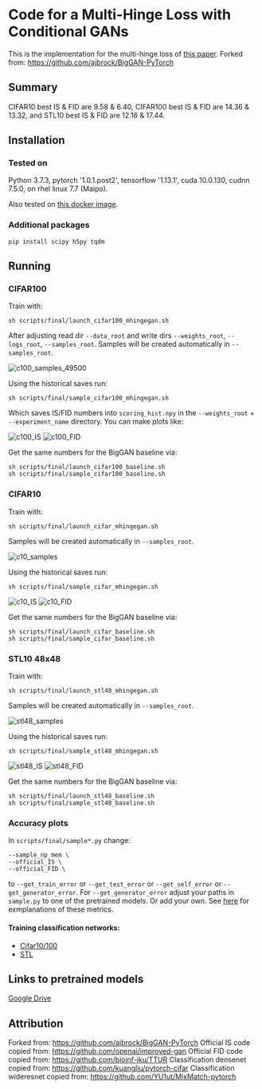 # Code for a Multi-Hinge Loss with Conditional GANs

This is the implementation for the multi-hinge loss of [this paper](https://arxiv.org/abs/1912.04216). Forked from: https://github.com/ajbrock/BigGAN-PyTorch

## Summary

CIFAR10 best IS & FID are 9.58 & 6.40, CIFAR100 best IS & FID are 14.36 & 13.32, and STL10 best IS & FID are 12.16 & 17.44.

## Installation

### Tested on

Python 3.7.3, pytorch '1.0.1.post2', tensorflow '1.13.1', cuda 10.0.130, cudnn 7.5.0, on rhel linux 7.7 (Maipo).

Also tested on [this docker image](https://hub.docker.com/r/vastai/pytorch).

### Additional packages

`pip install scipy h5py tqdm`

## Running

### CIFAR100

Train with:

```
sh scripts/final/launch_cifar100_mhingegan.sh
```

After adjusting read dir `--data_root` and write dirs `--weights_root`, `--logs_root`, `--samples_root`.
Samples will be created automatically in `--samples_root`.

![c100_samples_49500](imgs/c100_samples_49500.jpeg)

Using the historical saves run:

```
sh scripts/final/sample_cifar100_mhingegan.sh
```

Which saves IS/FID numbers into `scoring_hist.npy` in the `--weights_root` + `--experiment_name` directory.
You can make plots like:

![c100_IS](imgs/c100_IS.png)
![c100_FID](imgs/c100_FID.png)

Get the same numbers for the BigGAN baseline via:

```
sh scripts/final/launch_cifar100_baseline.sh
sh scripts/final/sample_cifar100_baseline.sh
```

### CIFAR10

Train with:

```
sh scripts/final/launch_cifar_mhingegan.sh
```

Samples will be created automatically in `--samples_root`.

![c10_samples](imgs/c10_best_64k.jpeg)

Using the historical saves run:

```
sh scripts/final/sample_cifar_mhingegan.sh
```

![c10_IS](imgs/c10_IS.png)
![c10_FID](imgs/c10_FID.png)

Get the same numbers for the BigGAN baseline via:

```
sh scripts/final/launch_cifar_baseline.sh
sh scripts/final/sample_cifar_baseline.sh
```


### STL10 48x48

Train with:

```
sh scripts/final/launch_stl48_mhingegan.sh
```

Samples will be created automatically in `--samples_root`.

![stl48_samples](imgs/stl_best_78k.jpeg)

Using the historical saves run:

```
sh scripts/final/sample_stl48_mhingegan.sh
```

![stl48_IS](imgs/stl48_IS.png)
![stl48_FID](imgs/stl48_FID.png)

Get the same numbers for the BigGAN baseline via:

```
sh scripts/final/launch_stl48_baseline.sh
sh scripts/final/sample_stl48_baseline.sh
```

### Accuracy plots

In `scripts/final/sample*.py` change:

```
--sample_np_mem \
--official_IS \
--official_FID \
```

to `--get_train_error` or `--get_test_error` or `--get_self_error` or `--get_generator_error`.
For `--get_generator_error` adjust your paths in `sample.py` to one of the pretrained models. Or add your own.
See [here](https://arxiv.org/abs/1912.04216) for exmplanations of these metrics.

#### Training classification networks:

- [Cifar10/100](https://github.com/ilyakava/pytorch-cifar)
- [STL](https://github.com/ilyakava/MixMatch-pytorch)

## Links to pretrained models

[Google Drive](bit.ly/MHingeGAN_models)

## Attribution

Forked from: https://github.com/ajbrock/BigGAN-PyTorch
Official IS code copied from: https://github.com/openai/improved-gan
Official FID code copied from: https://github.com/bioinf-jku/TTUR
Classification densenet copied from: https://github.com/kuangliu/pytorch-cifar
Classification wideresnet copied from: https://github.com/YU1ut/MixMatch-pytorch
